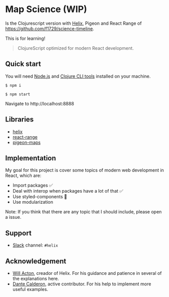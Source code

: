 # Map Science (WIP)

Is the Clojurescript version with [Helix](https://github.com/Lokeh/helix), Pigeon and React Range of https://github.com/f1729/science-timeline.

This is for learning!

> ClojureScript optimized for modern React development.

## Quick start

You will need [Node.js](https://nodejs.org/en/) and [Clojure CLI tools](https://clojure.org/guides/getting_started) installed on your machine.

```
$ npm i

$ npm start
```

Navigate to http://localhost:8888


## Libraries

- [helix](https://github.com/Lokeh/helix)
- [react-range](https://github.com/tajo/react-range)
- [pigeon-maps](https://github.com/mariusandra/pigeon-maps)


## Implementation

My goal for this project is cover some topics of modern web development in React, which are:

- Import packages ✅
- Deal with interop when packages have a lot of that ✅
- Use styled-components 🚧
- Use modularization 

Note: If you think that there are any topic that I should include, please open a issue.


## Support

- [Slack](https://clojurians.net) channel: `#helix`

## Acknowledgement

- [Will Acton](https://github.com/Lokeh), creador of Helix. For his guidance and patience in several of the explanations here.
- [Dante Calderon](https://github.com/dantehemerson), active contributor. For his help to implement more useful examples.
